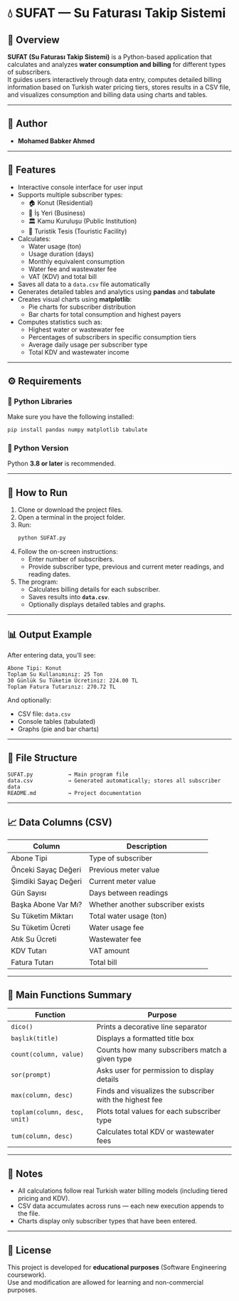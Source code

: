 # 💧 SUFAT — Su Faturası Takip Sistemi

## 📘 Overview
**SUFAT (Su Faturası Takip Sistemi)** is a Python-based application that calculates and analyzes **water consumption and billing** for different types of subscribers.  
It guides users interactively through data entry, computes detailed billing information based on Turkish water pricing tiers, stores results in a CSV file, and visualizes consumption and billing data using charts and tables.

---

## 👥 Author 
- **Mohamed Babker Ahmed**

---

## 🧠 Features
- Interactive console interface for user input  
- Supports multiple subscriber types:
  - 🏠 Konut (Residential)
  - 🏢 İş Yeri (Business)
  - 🏛️ Kamu Kuruluşu (Public Institution)
  - 🏨 Turistik Tesis (Touristic Facility)
- Calculates:
  - Water usage (ton)
  - Usage duration (days)
  - Monthly equivalent consumption
  - Water fee and wastewater fee
  - VAT (KDV) and total bill
- Saves all data to a `data.csv` file automatically
- Generates detailed tables and analytics using **pandas** and **tabulate**
- Creates visual charts using **matplotlib**:
  - Pie charts for subscriber distribution
  - Bar charts for total consumption and highest payers
- Computes statistics such as:
  - Highest water or wastewater fee
  - Percentages of subscribers in specific consumption tiers
  - Average daily usage per subscriber type
  - Total KDV and wastewater income

---

## ⚙️ Requirements

### 🧩 Python Libraries
Make sure you have the following installed:
```bash
pip install pandas numpy matplotlib tabulate
```

### 🐍 Python Version
Python **3.8 or later** is recommended.

---

## 🚀 How to Run

1. Clone or download the project files.
2. Open a terminal in the project folder.
3. Run:
   ```bash
   python SUFAT.py
   ```
4. Follow the on-screen instructions:
   - Enter number of subscribers.
   - Provide subscriber type, previous and current meter readings, and reading dates.
5. The program:
   - Calculates billing details for each subscriber.
   - Saves results into **`data.csv`**.
   - Optionally displays detailed tables and graphs.

---

## 📊 Output Example
After entering data, you’ll see:
```
Abone Tipi: Konut
Toplam Su Kullanımınız: 25 Ton
30 Günlük Su Tüketim Ücretiniz: 224.00 TL
Toplam Fatura Tutarınız: 270.72 TL
```
And optionally:
- CSV file: `data.csv`
- Console tables (tabulated)
- Graphs (pie and bar charts)

---

## 🧩 File Structure
```
SUFAT.py           → Main program file
data.csv           → Generated automatically; stores all subscriber data
README.md          → Project documentation
```

---

## 📈 Data Columns (CSV)
| Column | Description |
|--------|--------------|
| Abone Tipi | Type of subscriber |
| Önceki Sayaç Değeri | Previous meter value |
| Şimdiki Sayaç Değeri | Current meter value |
| Gün Sayısı | Days between readings |
| Başka Abone Var Mı? | Whether another subscriber exists |
| Su Tüketim Miktarı | Total water usage (ton) |
| Su Tüketim Ücreti | Water usage fee |
| Atık Su Ücreti | Wastewater fee |
| KDV Tutarı | VAT amount |
| Fatura Tutarı | Total bill |

---

## 🧮 Main Functions Summary
| Function | Purpose |
|-----------|----------|
| `dico()` | Prints a decorative line separator |
| `başlık(title)` | Displays a formatted title box |
| `count(column, value)` | Counts how many subscribers match a given type |
| `sor(prompt)` | Asks user for permission to display details |
| `max(column, desc)` | Finds and visualizes the subscriber with the highest fee |
| `toplam(column, desc, unit)` | Plots total values for each subscriber type |
| `tum(column, desc)` | Calculates total KDV or wastewater fees |

---

## 🧾 Notes
- All calculations follow real Turkish water billing models (including tiered pricing and KDV).  
- CSV data accumulates across runs — each new execution appends to the file.  
- Charts display only subscriber types that have been entered.

---

## 📜 License
This project is developed for **educational purposes** (Software Engineering coursework).  
Use and modification are allowed for learning and non-commercial purposes.
